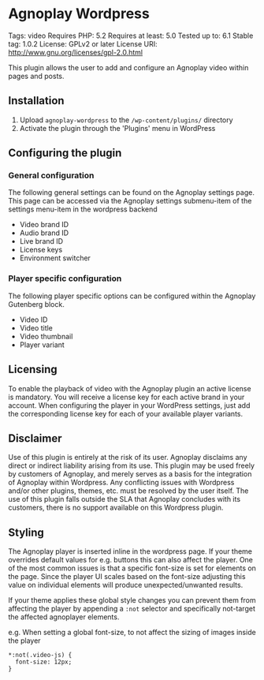 # Agnoplay Wordpress

Tags: video
Requires PHP: 5.2
Requires at least: 5.0
Tested up to: 6.1
Stable tag: 1.0.2
License: GPLv2 or later
License URI: <http://www.gnu.org/licenses/gpl-2.0.html>

This plugin allows the user to add and configure an Agnoplay video within pages and posts.

## Installation

1. Upload `agnoplay-wordpress` to the `/wp-content/plugins/` directory
1. Activate the plugin through the 'Plugins' menu in WordPress

## Configuring the plugin

### General configuration

The following general settings can be found on the Agnoplay settings page. This page can be accessed via the Agnoplay settings submenu-item of the settings menu-item in the wordpress backend

* Video brand ID
* Audio brand ID
* Live brand ID
* License keys
* Environment switcher

### Player specific configuration

The following player specific options can be configured within the Agnoplay Gutenberg block.

* Video ID
* Video title
* Video thumbnail
* Player variant

## Licensing

To enable the playback of video with the Agnoplay plugin an active license is mandatory. You will receive a license key for each active brand in your account. When configuring the player in your WordPress settings, just add the corresponding license key for each of your available player variants.

## Disclaimer

Use of this plugin is entirely at the risk of its user. Agnoplay disclaims any direct or indirect liability arising from its use. This plugin may be used freely by customers of Agnoplay, and merely serves as a basis for the integration of Agnoplay within Wordpress. Any conflicting issues with Wordpress and/or other plugins, themes, etc. must be resolved by the user itself. The use of this plugin falls outside the SLA that Agnoplay concludes with its customers, there is no support available on this Wordpress plugin.

## Styling

The Agnoplay player is inserted inline in the wordpress page. If your theme overrides default values for e.g. buttons this can also affect the player. One of the most common issues is that a specific font-size is set for elements on the page. Since the player UI scales based on the font-size adjusting this value on individual elements will produce unexpected/unwanted results.

If your theme applies these global style changes you can prevent them from affecting the player by appending a `:not` selector and specifically not-target the affected agnoplayer elements.

e.g. When setting a global font-size, to not affect the sizing of images inside the player

```text/css
*:not(.video-js) {
  font-size: 12px;
}
```
